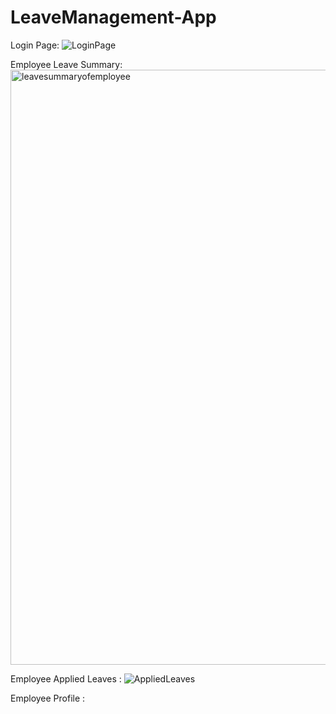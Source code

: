 ﻿# LeaveManagement-App
Login Page:
![LoginPage](https://github.com/user-attachments/assets/7a2c4173-90ea-4d16-afb1-be4d2ffd4e1d)

Employee Leave Summary:
<img width="952" alt="leavesummaryofemployee" src="https://github.com/user-attachments/assets/47b9e442-40f2-4eba-b33b-0ad66f3c5869">

Employee Applied Leaves :
![AppliedLeaves](https://github.com/user-attachments/assets/cd75d3b9-b8e0-4f21-9bd7-0e4d4f4aa930)

Employee Profile :

